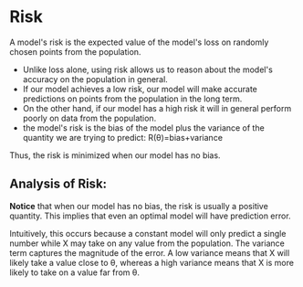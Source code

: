 # Risk

A model's risk is the expected value of the model's loss on randomly chosen points from the population.

- Unlike loss alone, using risk allows us to reason about the model's accuracy on the population in general. 
- If our model achieves a low risk, our model will make accurate predictions on points from the population in the long term. 
- On the other hand, if our model has a high risk it will in general perform poorly on data from the population.
- the model's risk is the bias of the model plus the variance of the quantity we are trying to predict:
R(θ)=bias+variance

Thus, the risk is minimized when our model has no bias.

## Analysis of Risk:

**Notice** that when our model has no bias, the risk is usually a positive quantity. This implies that even an optimal model will have prediction error. 

Intuitively, this occurs because a constant model will only predict a single number while X may take on any value from the population. The variance term captures the magnitude of the error. A low variance means that X will likely take a value close to θ, whereas a high variance means that X is more likely to take on a value far from θ.
